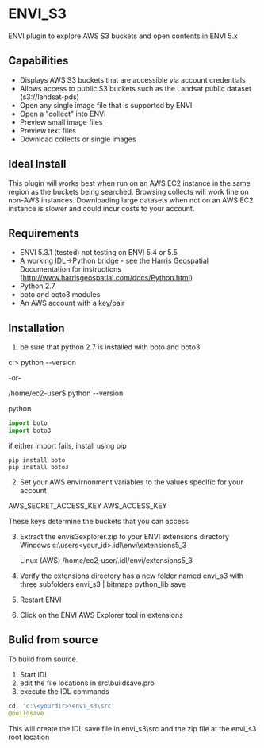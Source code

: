 # ENVI_S3
ENVI plugin to explore AWS S3 buckets and open contents in ENVI 5.x

## Capabilities
- Displays AWS S3 buckets that are accessible via account credentials
- Allows access to public S3 buckets such as the Landsat public dataset (s3://landsat-pds)
- Open any single image file that is supported by ENVI 
- Open a "collect" into ENVI
- Preview small image files 
- Preview text files
- Download collects or single images

## Ideal Install
This plugin will works best when run on an AWS EC2 instance in the same region as the buckets being searched. Browsing collects will work fine on non-AWS instances. Downloading large datasets when not on an AWS EC2 instance is slower and could incur costs to your account.  

## Requirements
- ENVI 5.3.1 (tested) not testing on ENVI 5.4 or 5.5
- A working IDL->Python bridge - see the Harris Geospatial Documentation for instructions (http://www.harrisgeospatial.com/docs/Python.html)
- Python 2.7
- boto and boto3 modules
- An AWS account with a key/pair

## Installation
1. be sure that python 2.7 is installed with boto and boto3

  c:\> python --version
  
  -or-
  
  /home/ec2-user$ python --version
  
 python
 
 ```python
 import boto
 import boto3
 ```
 
   if either import fails, install using pip
   ```
   pip install boto
   pip install boto3
   ```
   
2. Set your AWS envirnonment variables to the values specific for your account

AWS_SECRET_ACCESS_KEY
AWS_ACCESS_KEY

These keys determine the buckets that you can access

3. Extract the envis3explorer.zip to your ENVI extensions directory
   Windows 
   c:\users\<your_id>\.idl\envi\extensions5_3
   
   Linux (AWS)
   /home/ec2-user/.idl/envi/extensions5_3
   
4. Verify the extensions directory has a new folder named envi_s3 with three subfolders
    envi_s3
      |
      bitmaps
      python_lib
      save
      
5. Restart ENVI
6. Click on the ENVI AWS Explorer tool in extensions

## Bulid from source
To build from source. 
1. Start IDL 
2. edit the file locations in src\buildsave.pro
3. execute the IDL commands
```python
cd, 'c:\<yourdir>\envi_s3\src'
@buildsave
```

This will create the IDL save file in envi_s3\src and the zip file at the envi_s3 root location




   


